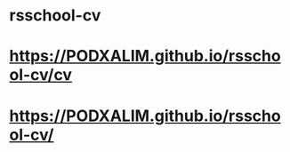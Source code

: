 # rsschool-cv
# https://PODXALIM.github.io/rsschool-cv/cv
# https://PODXALIM.github.io/rsschool-cv/
